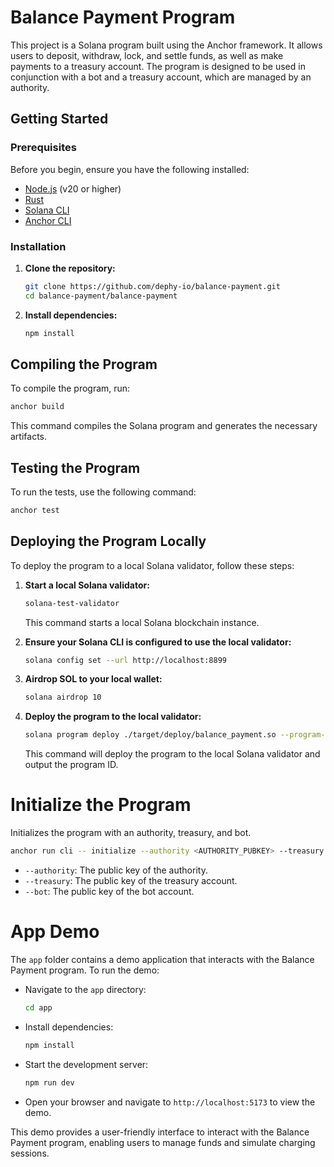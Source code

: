 # Balance Payment Program

This project is a Solana program built using the Anchor framework.
It allows users to deposit, withdraw, lock, and settle funds, as well as make payments to a treasury account.
The program is designed to be used in conjunction with a bot and a treasury account, which are managed by an authority.

## Getting Started

### Prerequisites

Before you begin, ensure you have the following installed:

- [Node.js](https://nodejs.org/) (v20 or higher)
- [Rust](https://www.rust-lang.org/tools/install)
- [Solana CLI](https://docs.solana.com/cli/install-solana-cli-tools)
- [Anchor CLI](https://project-serum.github.io/anchor/getting-started/installation.html)

### Installation

1. **Clone the repository:**

   ```bash
   git clone https://github.com/dephy-io/balance-payment.git
   cd balance-payment/balance-payment
   ```

2. **Install dependencies:**

   ```bash
   npm install
   ```

## Compiling the Program

To compile the program, run:

```bash
anchor build
```

This command compiles the Solana program and generates the necessary artifacts.

## Testing the Program

To run the tests, use the following command:

```bash
anchor test
```

## Deploying the Program Locally

To deploy the program to a local Solana validator, follow these steps:

1. **Start a local Solana validator:**

   ```bash
   solana-test-validator
   ```

   This command starts a local Solana blockchain instance.

2. **Ensure your Solana CLI is configured to use the local validator:**

   ```bash
   solana config set --url http://localhost:8899
   ```

3. **Airdrop SOL to your local wallet:**

   ```bash
   solana airdrop 10
   ```

4. **Deploy the program to the local validator:**

   ```bash
   solana program deploy ./target/deploy/balance_payment.so --program-id ./programs/balance-payment/keypair.json
   ```

   This command will deploy the program to the local Solana validator and output the program ID.

# Initialize the Program

Initializes the program with an authority, treasury, and bot.

```bash
anchor run cli -- initialize --authority <AUTHORITY_PUBKEY> --treasury <TREASURY_PUBKEY> --bot <BOT_PUBKEY>
```

- `--authority`: The public key of the authority.
- `--treasury`: The public key of the treasury account.
- `--bot`: The public key of the bot account.

# App Demo

The `app` folder contains a demo application that interacts with the Balance Payment program. To run the demo:

- Navigate to the `app` directory:
  ```bash
  cd app
  ```
- Install dependencies:
  ```bash
  npm install
  ```
- Start the development server:
  ```bash
  npm run dev
  ```
- Open your browser and navigate to `http://localhost:5173` to view the demo.

This demo provides a user-friendly interface to interact with the Balance Payment program, enabling users to manage funds and simulate charging sessions.
